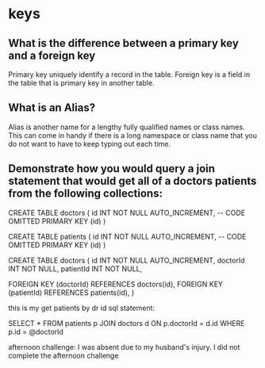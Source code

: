 # keys

## What is the difference between a primary key and a foreign key
Primary key uniquely identify a record in the table. Foreign key is a field in the table that is primary key in another table.

## What is an Alias?
Alias is another name for a lengthy fully qualified names or class names. This can come in handy if there is a long namespace or class name that you do not want to have to keep typing out each time.

## Demonstrate how you would query a join statement that would get all of a doctors patients from the following collections:

CREATE TABLE doctors (
  id INT NOT NULL AUTO_INCREMENT,
  -- CODE OMITTED
  PRIMARY KEY (id)
)

CREATE TABLE patients (
  id INT NOT NULL AUTO_INCREMENT,
  -- CODE OMITTED
  PRIMARY KEY (id)
)

CREATE TABLE doctors (
  id INT NOT NULL AUTO_INCREMENT,
  doctorId INT NOT NULL,
  patientId INT NOT NULL,

  FOREIGN KEY (doctorId)
    REFERENCES doctors(id),
  FOREIGN KEY (patientId)
    REFERENCES patients(id),
)

this is my get patients by dr id sql statement: 

SELECT *
FROM patients p
JOIN doctors d ON p.doctorId = d.id
WHERE p.id = @doctorId

afternoon challenge: I was absent due to my husband's injury. I did not complete the afternoon challenge
